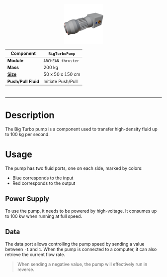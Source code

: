 <p align="center">
  <img src="BigTurboPump.png" />
</p>

|Component|`BigTurboPump`|
|---|---|
|**Module**|`ARCHEAN_thruster`|
|**Mass**|200 kg|
|[**Size**](# "Based on the component's occupancy in a fixed 25cm grid.")|50 x 50 x 150 cm|
|**Push/Pull Fluid**|Initiate Push/Pull|
#
---

# Description
The Big Turbo pump is a component used to transfer high-density fluid up to 100 kg per second.

# Usage
The pump has two fluid ports, one on each side, marked by colors:
- Blue corresponds to the input
- Red corresponds to the output

## Power Supply
To use the pump, it needs to be powered by high-voltage. It consumes up to 100 kw when running at full speed.

## Data
The data port allows controlling the pump speed by sending a value between `-1` and `1`.
When the pump is connected to a computer, it can also retrieve the current flow rate.

> When sending a negative value, the pump will effectively run in reverse.
